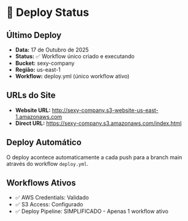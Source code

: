 # 🚀 Deploy Status

## Último Deploy
- **Data:** 17 de Outubro de 2025
- **Status:** ✅ Workflow único criado e executando
- **Bucket:** sexy-company
- **Região:** us-east-1
- **Workflow:** deploy.yml (único workflow ativo)

## URLs do Site
- **Website URL:** http://sexy-company.s3-website-us-east-1.amazonaws.com
- **Direct URL:** https://sexy-company.s3.amazonaws.com/index.html

## Deploy Automático
O deploy acontece automaticamente a cada push para a branch main através do workflow `deploy.yml`.

## Workflows Ativos
- ✅ AWS Credentials: Validado
- ✅ S3 Access: Configurado  
- ✅ Deploy Pipeline: SIMPLIFICADO - Apenas 1 workflow ativo